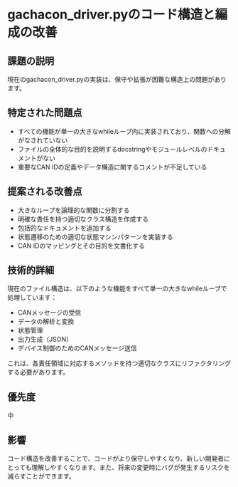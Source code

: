 # gachacon_driver.pyのコード構造と編成の改善

## 課題の説明
現在のgachacon_driver.pyの実装は、保守や拡張が困難な構造上の問題があります。

## 特定された問題点
- すべての機能が単一の大きなwhileループ内に実装されており、関数への分解がなされていない
- ファイルの全体的な目的を説明するdocstringやモジュールレベルのドキュメントがない
- 重要なCAN IDの定義やデータ構造に関するコメントが不足している

## 提案される改善点
- 大きなループを論理的な関数に分割する
- 明確な責任を持つ適切なクラス構造を作成する
- 包括的なドキュメントを追加する
- 状態遷移のための適切な状態マシンパターンを実装する
- CAN IDのマッピングとその目的を文書化する

## 技術的詳細
現在のファイル構造は、以下のような機能をすべて単一の大きなwhileループで処理しています：
- CANメッセージの受信
- データの解析と変換
- 状態管理
- 出力生成（JSON）
- デバイス制御のためのCANメッセージ送信

これは、各責任領域に対応するメソッドを持つ適切なクラスにリファクタリングする必要があります。

## 優先度
中

## 影響
コード構造を改善することで、コードがより保守しやすくなり、新しい開発者にとっても理解しやすくなります。また、将来の変更時にバグが発生するリスクを減らすことができます。
